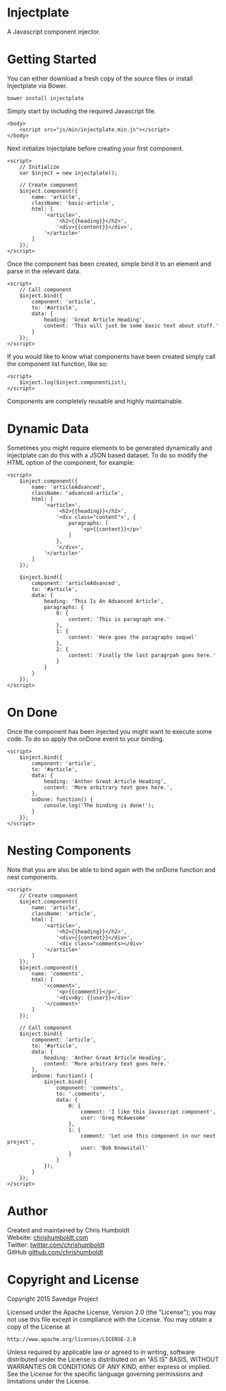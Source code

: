 Injectplate
==========

A Javascript component injector.


Getting Started
=========

You can either download a fresh copy of the source files or install Injectplate via Bower.

```
bower install injectplate
```

Simply start by including the required Javascript file.

```
<body>
    <script src="js/min/injectplate.min.js"></script>
</body>
```

Next initialize Injectplate before creating your first component.

```
<script>
    // Initialize
    var $inject = new injectplate();
    
    // Create component
    $inject.component({
        name: 'article',
        className: 'basic-article',
        html: [
            '<article>',
                '<h2>{{heading}}</h2>',
                '<div>{{content}}</div>',
            '</article>'
        ]
    });
</script>
```

Once the component has been created, simple bind it to an element and parse in the relevant data.

```
<script>
    // Call component
    $inject.bind({
        component: 'article',
        to: '#article',
        data: {
            heading: 'Great Article Heading',
            content: 'This will just be some basic text about stuff.'
        }
    });
</script>
```

If you would like to know what components have been created simply call the component list function, like so:

```
<script>
    $inject.log($inject.componentList);
</script>
```

Components are completely reusable and highly maintainable.


Dynamic Data
=========

Sometimes you might require elements to be generated dynamically and Injectplate can do this with a JSON based dataset. To do so modify the HTML option of the component, for example:

```
<script>
    $inject.component({
        name: 'articleAdvanced',
        className: 'advanced-article',
        html: [
            '<article>',
                '<h2>{{heading}}</h2>',
                '<div class="content">', {
                    paragraphs: [
                        '<p>{{content}}</p>'
                    ]
                },
                '</div>',
            '</article>'
        ]
    });
    
    $inject.bind({
        component: 'articleAdvanced',
        to: '#article',
        data: {
            heading: 'This Is An Advanced Article',
            paragraphs: {
                0: {
                    content: 'This is paragraph one.'
                },
                1: {
                    content: 'Here goes the paragraphs sequel'
                },
                2: {
                    content: 'Finally the last paragrpah goes here.'
                }
            }
        }
    });
</script>
```


On Done
=========

Once the component has been injected you might want to execute some code. To do so apply the onDone event to your binding.

```
<script>
    $inject.bind({
        component: 'article',
        to: '#article',
        data: {
            heading: 'Anther Great Article Heading',
            content: 'More arbitrary text goes here.',
        },
        onDone: function() {
            console.log('The binding is done!');
        }
    });
</script>
```


Nesting Components
=========

Note that you are also be able to bind again with the onDone function and nest components.

```
<script>
    // Create component
    $inject.component({
        name: 'article',
        className: 'article',
        html: [
            '<article>',
                '<h2>{{heading}}</h2>',
                '<div>{{content}}</div>',
                '<div class="comments></div>'
            '</article>'
        ]
    });
    $inject.component({
        name: 'comments',
        html: [
            '<comment>',
                '<p>{{comment}}</p>',
                '<div>By: {{user}}</div>'
            '</comment>'
        ]
    });
    
    // Call component
    $inject.bind({
        component: 'article',
        to: '#article',
        data: {
            heading: 'Anther Great Article Heading',
            content: 'More arbitrary text goes here.'
        },
        onDone: function() {
            $inject.bind({
                component: 'comments',
                to: '.comments',
                data: {
                    0: {
                        comment: 'I like this Javascript component',
                        user: 'Greg McAwesome'
                    },
                    1: {
                        comment: 'Let use this component in our next project',
                        user: 'Bob Knowsitall'
                    }
                }
            });
        }
    });
</script>
```


Author
=========

Created and maintained by Chris Humboldt<br>
Website: <a href="http://chrishumboldt.com/">chrishumboldt.com</a><br>
Twitter: <a href="https://twitter.com/chrishumboldt">twitter.com/chrishumboldt</a><br>
GitHub <a href="https://github.com/chrishumboldt">github.com/chrishumboldt</a><br>


Copyright and License
=========

Copyright 2015 Savedge Project

Licensed under the Apache License, Version 2.0 (the "License");
you may not use this file except in compliance with the License.
You may obtain a copy of the License at

    http://www.apache.org/licenses/LICENSE-2.0

Unless required by applicable law or agreed to in writing, software
distributed under the License is distributed on an "AS IS" BASIS,
WITHOUT WARRANTIES OR CONDITIONS OF ANY KIND, either express or implied.
See the License for the specific language governing permissions and
limitations under the License.
